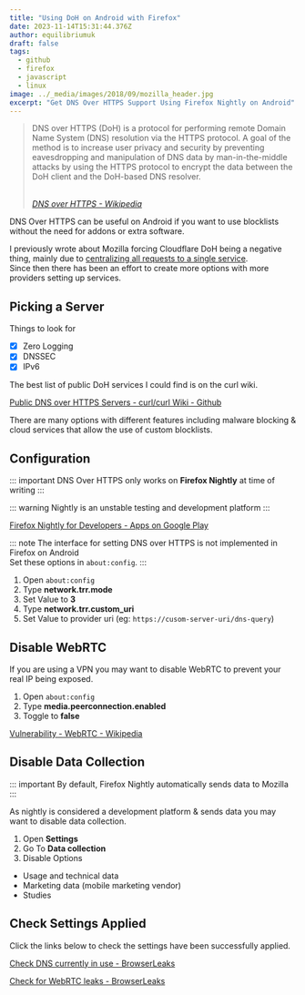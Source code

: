 ```yaml
---
title: "Using DoH on Android with Firefox"
date: 2023-11-14T15:31:44.376Z
author: equilibriumuk
draft: false
tags:
  - github
  - firefox
  - javascript
  - linux
image: ../_media/images/2018/09/mozilla_header.jpg
excerpt: "Get DNS Over HTTPS Support Using Firefox Nightly on Android"
---
```


<blockquote><p>DNS over HTTPS (DoH) is a protocol for performing remote Domain Name System (DNS) resolution via the HTTPS protocol. A goal of the method is to increase user privacy and security by preventing eavesdropping and manipulation of DNS data by man-in-the-middle attacks by using the HTTPS protocol to encrypt the data between the DoH client and the DoH-based DNS resolver.</p>
<br/>
<cite><i class="fa fa-link"></i> <a href="https://en.wikipedia.org/wiki/DNS_over_HTTPS" target="_blank" rel="noopener noreferrer">DNS over HTTPS - Wikipedia</a></cite>
</blockquote>

DNS Over HTTPS can be useful on Android if you want to use blocklists without the need for addons or extra software.

I previously wrote about Mozilla forcing Cloudflare DoH being a negative thing, mainly due to <a href="/2021/09/13/dropping-firefox/#doh" target="_blank" rel="noopener noreferrer">centralizing all requests to a single service</a>.<br/>
Since then there has been an effort to create more options with more providers setting up services.

## Picking a Server

Things to look for

- [x] Zero Logging
- [x] DNSSEC
- [x] IPv6

The best list of public DoH services I could find is on the curl wiki.

<i class="fa fa-link"></i> <a href="https://github.com/curl/curl/wiki/DNS-over-HTTPS" target="_blank" rel="noopener noreferrer">Public DNS over HTTPS Servers - curl/curl Wiki - Github</a>

There are many options with different features including malware blocking & cloud services that allow the use of custom blocklists.

## Configuration

::: important
DNS Over HTTPS only works on **Firefox Nightly** at time of writing
:::

::: warning
Nightly is an unstable testing and development platform
:::

<i class="fa fa-link"></i> <a href="https://play.google.com/store/apps/details?id=org.mozilla.fenix" target="_blank" rel="noopener noreferrer">Firefox Nightly for Developers - Apps on Google Play</a>

::: note
The interface for setting DNS over HTTPS is not implemented in Firefox on Android<br/>
Set these options in `about:config`.
:::

1. Open `about:config`
2. Type **network.trr.mode**
3. Set Value to **3**
4. Type **network.trr.custom_uri**
5. Set Value to provider uri (eg: `https://cusom-server-uri/dns-query`)

## Disable WebRTC

If you are using a VPN you may want to disable WebRTC to prevent your real IP being exposed.

1. Open `about:config`
2. Type **media.peerconnection.enabled**
3. Toggle to **false**

<i class="fa fa-link"></i> <a href="https://en.wikipedia.org/wiki/WebRTC#Vulnerability" target="_blank" rel="noopener noreferrer">Vulnerability - WebRTC - Wikipedia</a>

## Disable Data Collection

::: important
By default, Firefox Nightly automatically sends data to Mozilla
:::

As nightly is considered a development platform & sends data you may want to disable data collection.

1. Open **Settings**
2. Go To **Data collection**
3. Disable Options

- Usage and technical data
- Marketing data (mobile marketing vendor)
- Studies

## Check Settings Applied

Click the links below to check the settings have been successfully applied.

<i class="fa fa-link"></i> <a href="https://browserleaks.com/dns" target="_blank" rel="noopener noreferrer">Check DNS currently in use - BrowserLeaks</a>

<i class="fa fa-link"></i> <a href="https://browserleaks.com/webrtc" target="_blank" rel="noopener noreferrer">Check for WebRTC leaks - BrowserLeaks</a>
